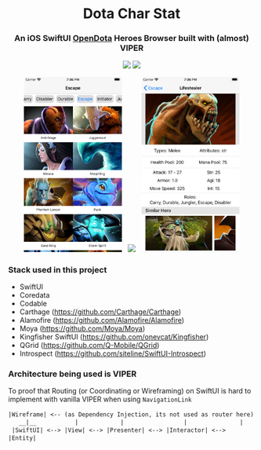 <p align="center">
  <h1 align="center">Dota Char Stat</h1>
</p>
<p align="center">
  <h3 align="center">An iOS SwiftUI <a href="https://www.opendota.com">OpenDota</a> Heroes Browser built with (almost) VIPER</h3>
</p>
<p align="center">
  <img src="https://img.shields.io/badge/-5.3-RED.svg?logo=swift&logoColor=white" />
  <a href="https://github.com/muhrifqii/t-dota-ios/blob/master/LICENSE">
    <img src="https://img.shields.io/badge/license-MIT-BLUE.svg" />
  </a>  
</p>
<p align="center">
  <img src="https://github.com/muhrifqii/t-dota-ios/blob/master/.github/content/ss1.png" width="200"/>
  &nbsp;
  <img src="https://github.com/muhrifqii/t-dota-ios/blob/master/.github/content/app_preview.gif" width="200"/>
  &nbsp;
  <img src="https://github.com/muhrifqii/t-dota-ios/blob/master/.github/content/ss2.png" width="200"/>
</p>

### Stack used in this project
- SwiftUI
- Coredata
- Codable
- Carthage (https://github.com/Carthage/Carthage)
- Alamofire (https://github.com/Alamofire/Alamofire)
- Moya (https://github.com/Moya/Moya)
- Kingfisher SwiftUI (https://github.com/onevcat/Kingfisher)
- QGrid (https://github.com/Q-Mobile/QGrid)
- Introspect (https://github.com/siteline/SwiftUI-Introspect)

### Architecture being used is VIPER
To proof that Routing (or Coordinating or Wireframing) on SwiftUI is hard to implement with vanilla VIPER when using `NavigationLink`

```sequence
|Wireframe| <-- (as Dependency Injection, its not used as router here)
   __|__           |            |                 |               |
 |SwiftUI| <--> |View| <--> |Presenter| <--> |Interactor| <--> |Entity|
```
